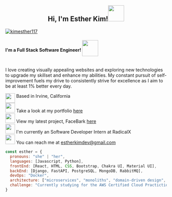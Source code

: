 <h2 align="center">Hi, I'm Esther Kim!<img src="https://media.giphy.com/media/mGcNjsfWAjY5AEZNw6/giphy.gif" width="50"></h2>

<a href="https://https://www.linkedin.com/in/kimesther117/"><img src="https://img.shields.io/static/v1?label=&message=kimesther117&color=%230A66C2&logo=LinkedIn" alt="kimesther117"></a>
<h4 align="left">I'm a Full Stack Software Engineer!  <img src="https://media.giphy.com/media/j0HjChGV0J44KrrlGv/giphy.gif" width="50" style="vertical-align: middle; margin-bottom: 15px;">
</h4>


I love creating visually appealing websites and exploring new technologies to upgrade my skillset and enhance my abilities. My constant pursuit of self-improvement fuels my drive to consistently strive for excellence as I aim to be at least 1% better every day.

<img src="https://media.giphy.com/media/I1IvY2g8OqTRzKpPCK/giphy.gif" height="30" style="vertical-align: top;"> Based in Irvine, California <br>
<img src="https://media.giphy.com/media/BAS4Iv3np9e2vzpaQ8/giphy.gif" height="30"> Take a look at my portfolio [here](http://portfolio-est-kim.vercel.app/) <br>
<img src="https://media.giphy.com/media/8reNVWMgmuV2T2f2EZ/giphy.gif" height="30"> View my latest project, FaceBark [here](https://gitlab.com/facebark/facebark) <br>
<img src="https://media.giphy.com/media/3cwLpdCalQrML78gbe/giphy.gif" height="30"> I'm currently an Software Developer Intern at RadicalX <br>
<img src="https://media.giphy.com/media/XxbFJm0sFrK6baMblf/giphy.gif" height="30"> You can reach me at [estherkimdev@gmail.com](mailto:estherkimdev@gmail.com)

```javascript
const esther = {
  pronouns: "she" | "her",
  languages: [Javascript, Python],
  frontEnd: [React, HTML, CSS, Bootstrap, Chakra UI, Material UI],
  backEnd: [Django, FastAPI, PostgreSQL, MongoDB, RabbitMQ],
  devOps: "Docker",
  architecture: ["microservices", "monoliths", "domain-driven design", "message queues", "polling"],
  challenge: "Currently studying for the AWS Certified Cloud Practictioner exam!"
}
```
